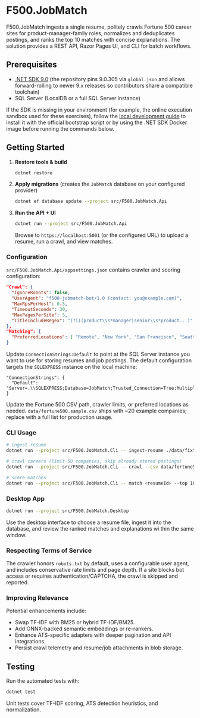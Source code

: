 # F500.JobMatch

F500.JobMatch ingests a single resume, politely crawls Fortune 500 career sites for product-manager-family roles, normalizes and deduplicates postings, and ranks the top 10 matches with concise explanations. The solution provides a REST API, Razor Pages UI, and CLI for batch workflows.

## Prerequisites

- [.NET SDK 9.0](https://dotnet.microsoft.com/download) (the repository pins 9.0.305 via `global.json` and allows forward-rolling to newer 9.x releases so contributors share a compatible toolchain)
- SQL Server (LocalDB or a full SQL Server instance)

If the SDK is missing in your environment (for example, the online execution sandbox used for these exercises), follow the
[local development guide](docs/development.md) to install it with the official bootstrap script or by using the .NET SDK Docker
image before running the commands below.

## Getting Started

1. **Restore tools & build**
   ```bash
   dotnet restore
   ```

2. **Apply migrations** (creates the `JobMatch` database on your configured provider)
   ```bash
   dotnet ef database update --project src/F500.JobMatch.Api
   ```

3. **Run the API + UI**
   ```bash
   dotnet run --project src/F500.JobMatch.Api
   ```
   Browse to `https://localhost:5001` (or the configured URL) to upload a resume, run a crawl, and view matches.

### Configuration

`src/F500.JobMatch.Api/appsettings.json` contains crawler and scoring configuration:

```json
"Crawl": {
  "IgnoreRobots": false,
  "UserAgent": "f500-jobmatch-bot/1.0 (contact: you@example.com)",
  "MaxRpsPerHost": 0.5,
  "TimeoutSeconds": 30,
  "MaxPagesPerSite": 5,
  "TitleIncludeRegex": "(?i)(product\\s*manager|senior\\s*product...)"
},
"Matching": {
  "PreferredLocations": [ "Remote", "New York", "San Francisco", "Seattle", "Austin" ]
}
```

Update `ConnectionStrings:Default` to point at the SQL Server instance you want to use for storing resumes and job postings. The default configuration targets the `SQLEXPRESS` instance on the local machine:

```
"ConnectionStrings": {
  "Default": "Server=.\\SQLEXPRESS;Database=JobMatch;Trusted_Connection=True;MultipleActiveResultSets=true;TrustServerCertificate=True"
}
```

Update the Fortune 500 CSV path, crawler limits, or preferred locations as needed. `data/fortune500.sample.csv` ships with ~20 example companies; replace with a full list for production usage.

### CLI Usage

```bash
# ingest resume
dotnet run --project src/F500.JobMatch.Cli -- ingest-resume ./data/fixtures/resume_sample.txt

# crawl careers (limit 50 companies, skip already stored postings)
dotnet run --project src/F500.JobMatch.Cli -- crawl --csv data/fortune500.sample.csv --limit 50

# score matches
dotnet run --project src/F500.JobMatch.Cli -- match <resumeId> --top 10
```

### Desktop App

```bash
dotnet run --project src/F500.JobMatch.Desktop
```

Use the desktop interface to choose a resume file, ingest it into the database, and review the ranked matches and explanations wi
thin the same window.

### Respecting Terms of Service

The crawler honors `robots.txt` by default, uses a configurable user agent, and includes conservative rate limits and page depth. If a site blocks bot access or requires authentication/CAPTCHA, the crawl is skipped and reported.

### Improving Relevance

Potential enhancements include:

- Swap TF-IDF with BM25 or hybrid TF-IDF/BM25.
- Add ONNX-backed semantic embeddings or re-rankers.
- Enhance ATS-specific adapters with deeper pagination and API integrations.
- Persist crawl telemetry and resume/job attachments in blob storage.

## Testing

Run the automated tests with:

```bash
dotnet test
```

Unit tests cover TF-IDF scoring, ATS detection heuristics, and normalization.
